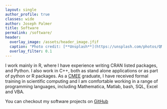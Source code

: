 ```yaml
---
layout: single
author_profile: true
classes: wide
author: Joseph Palmer
title: Software
permalink: /software/
header:
  overlay_image: /assets/header_image.jfif
  caption: "Photo credit: [**Unsplash**](https://unsplash.com/photos/QMDap1TAu0g)"
  overlay_filter: 0.1
---
```


I work mainly in R, where I have experience writing CRAN listed packages, and Python. I also work in C++, both as stand alone applications or as part of python or R packages. As a [CMEE](http://www.imperial.ac.uk/life-sciences/postgraduate/masters-courses/computational-methods-in-ecology-and-evolution/) graduate, I have received formal training in scientific computing and I am comfortable working in a range of programming languages, including Mathematica, Matlab, bash, SQL, Excel and VBA.

You can checkout my software projects on [GitHub](https://github.com/joseph-palmer)